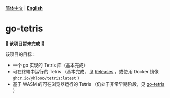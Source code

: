 [简体中文](README_CN.md) | **[English](README.md)**

# go-tetris

**🚧 该项目暂未完成 🚧**

该项目的目标：

- 一个 go 实现的 Tetris 库（基本完成）
- 可在终端中运行的 Tetris （基本完成，见 [Releases](https://github.com/yhlooo/scaf/releases) ，或使用 Docker 镜像 [`ghcr.io/yhlooo/tetris:latest`](https://github.com/yhlooo/tetris/pkgs/container/tetris) ）
- 基于 WASM 的可在浏览器运行的 Tetris （仍处于非常早期阶段，见 [go-tetris](https://yhlooo.github.io/go-tetris/) ）
